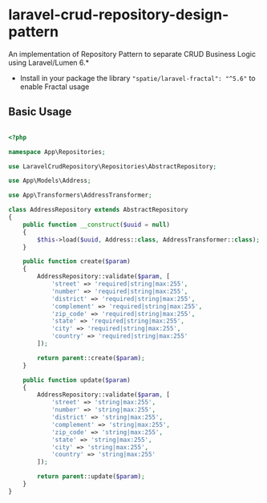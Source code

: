 # laravel-crud-repository-design-pattern
An implementation of Repository Pattern to separate CRUD Business Logic using Laravel/Lumen 6.*

* Install in your package the library ```"spatie/laravel-fractal": "^5.6"``` to enable Fractal usage

## Basic Usage

```php

<?php

namespace App\Repositories;

use LaravelCrudRepository\Repositories\AbstractRepository;

use App\Models\Address;

use App\Transformers\AddressTransformer;

class AddressRepository extends AbstractRepository
{
	public function __construct($uuid = null)
	{
        $this->load($uuid, Address::class, AddressTransformer::class);
    }

    public function create($param)
    {
        AddressRepository::validate($param, [
            'street' => 'required|string|max:255',
            'number' => 'required|string|max:255',
            'district' => 'required|string|max:255',
            'complement' => 'required|string|max:255',
            'zip_code' => 'required|string|max:255',
            'state' => 'required|string|max:255',
            'city' => 'required|string|max:255',
            'country' => 'required|string|max:255'
        ]);

        return parent::create($param);
    }

    public function update($param)
    {
        AddressRepository::validate($param, [
            'street' => 'string|max:255',
            'number' => 'string|max:255',
            'district' => 'string|max:255',
            'complement' => 'string|max:255',
            'zip_code' => 'string|max:255',
            'state' => 'string|max:255',
            'city' => 'string|max:255',
            'country' => 'string|max:255'
        ]);

        return parent::update($param);
    }
}


```